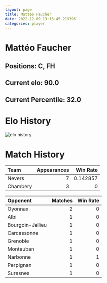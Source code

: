 ```yaml
---  
layout: page  
title: Mattéo Faucher  
date: 2022-12-09 13:16:45.219396  
categories: player  
---
```

# Mattéo Faucher

## Positions: C, FH

## Current elo: 90.0

## Current Percentile: 32.0

# Elo History


![elo history](history_MattéoFaucher.png)
# Match History


| Team     |   Appearances |   Win Rate |
|:---------|--------------:|-----------:|
| Nevers   |             7 |   0.142857 |
| Chambery |             3 |   0        |

| Opponent         |   Matches |   Win Rate |
|:-----------------|----------:|-----------:|
| Oyonnax          |         2 |          0 |
| Albi             |         1 |          0 |
| Bourgoin-Jallieu |         1 |          0 |
| Carcassonne      |         1 |          0 |
| Grenoble         |         1 |          0 |
| Montauban        |         1 |          0 |
| Narbonne         |         1 |          1 |
| Perpignan        |         1 |          0 |
| Suresnes         |         1 |          0 |